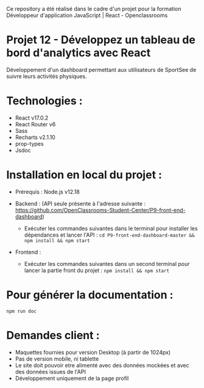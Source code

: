 Ce repository a été réalisé dans le cadre d'un projet pour la formation Développeur d'application JavaScript | React - Openclassrooms

# Projet 12 - Développez un tableau de bord d'analytics avec React

Développement d'un dashboard permettant aux utilisateurs de SportSee de suivre leurs activités physiques.

# Technologies : 

- React v17.0.2
- React Router v6
- Sass
- Recharts v2.1.10
- prop-types
- Jsdoc

#   Installation en local du projet :

*  Prérequis :
  Node.js v12.18

* Backend : (API seule présente à l'adresse suivante : https://github.com/OpenClassrooms-Student-Center/P9-front-end-dashboard)
  - Exécuter les commandes suivantes dans le terminal pour installer les dépendances et lancer l'API : 
  `cd P9-front-end-dashboard-master && npm install && npm start`

* Frontend : 
  - Exécuter les commandes suivantes dans un second terminal pour lancer la partie front du projet : 
  `npm install && npm start`

# Pour générer la documentation : 
`npm run doc`

# Demandes client :
- Maquettes fournies pour version Desktop (à partir de 1024px)
- Pas de version mobile, ni tablette
- Le site doit pouvoir etre alimenté avec des données mockées et avec des données issues de l'API
- Développement uniquement de la page profil
